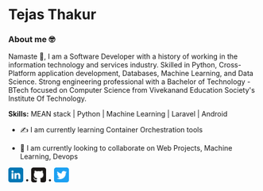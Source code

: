 # Tejas Thakur
### About me 🤓
Namaste :pray:, I am a Software Developer with a history of working in the information technology and services industry. Skilled in Python, Cross-Platform application development, Databases, Machine Learning, and Data Science. Strong engineering professional with a Bachelor of Technology - BTech focused on Computer Science from Vivekanand Education Society's Institute Of Technology. 

**Skills:** MEAN stack | Python | Machine Learning | Laravel | Android 

- ✍️ I am currently learning Container Orchestration tools

- 🌱  I am currently looking to collaborate on Web Projects, Machine Learning, Devops

<a href = https://www.linkedin.com/in/tejasthakur29><img src=https://raw.githubusercontent.com/edent/SuperTinyIcons/master/images/svg/linkedin.svg height='30' weight='30'></a> • <a href = https://github.com/teanth98><img src=https://raw.githubusercontent.com/edent/SuperTinyIcons/master/images/svg/github.svg height='30' weight='30'></a> • <a href = https://twitter.com/teanth98><img src=https://raw.githubusercontent.com/edent/SuperTinyIcons/master/images/svg/twitter.svg height='30' weight='30'></a>
